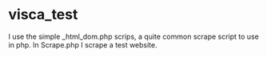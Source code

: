 # visca_test

I use the  simple _html_dom.php scrips, a quite common scrape script to use in php.
In Scrape.php I scrape a test website.
